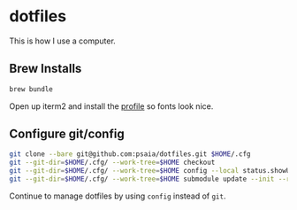 # dotfiles

This is how I use a computer.

## Brew Installs

```bash
brew bundle
```

Open up iterm2 and install the [profile](.iterm2/Profiles.json) so fonts look
nice.

## Configure git/config

```bash
git clone --bare git@github.com:psaia/dotfiles.git $HOME/.cfg
git --git-dir=$HOME/.cfg/ --work-tree=$HOME checkout
git --git-dir=$HOME/.cfg/ --work-tree=$HOME config --local status.showUntrackedFiles no
git --git-dir=$HOME/.cfg/ --work-tree=$HOME submodule update --init --recursive
```

Continue to manage dotfiles by using `config` instead of `git`.
